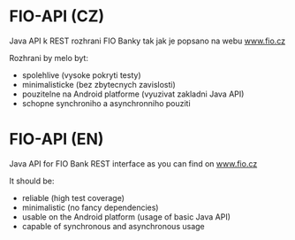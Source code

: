 FIO-API (CZ)
=======

Java API k REST rozhrani FIO Banky tak jak je popsano na webu www.fio.cz

Rozhrani by melo byt:
- spolehlive (vysoke pokryti testy)
- minimalisticke (bez zbytecnych zavislosti)
- pouzitelne na Android platforme (vyuzivat zakladni Java API)
- schopne synchroniho a asynchronniho pouziti

FIO-API (EN)
=======

Java API for FIO Bank REST interface as you can find on www.fio.cz

It should be:
- reliable (high test coverage)
- minimalistic (no fancy dependencies)
- usable on the Android platform (usage of basic Java API)
- capable of synchronous and asynchronous usage
